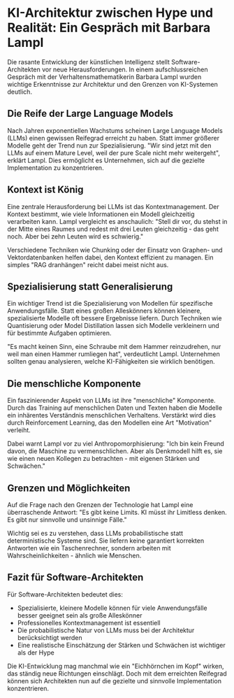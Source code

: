 # KI-Architektur zwischen Hype und Realität: Ein Gespräch mit Barbara Lampl

Die rasante Entwicklung der künstlichen Intelligenz stellt Software-Architekten vor neue Herausforderungen. In einem aufschlussreichen Gespräch mit der Verhaltensmathematikerin Barbara Lampl wurden wichtige Erkenntnisse zur Architektur und den Grenzen von KI-Systemen deutlich.

## Die Reife der Large Language Models

Nach Jahren exponentiellen Wachstums scheinen Large Language Models (LLMs) einen gewissen Reifegrad erreicht zu haben. Statt immer größerer Modelle geht der Trend nun zur Spezialisierung. "Wir sind jetzt mit den LLMs auf einem Mature Level, weil der pure Scale nicht mehr weitergeht", erklärt Lampl. Dies ermöglicht es Unternehmen, sich auf die gezielte Implementation zu konzentrieren.

## Kontext ist König 

Eine zentrale Herausforderung bei LLMs ist das Kontextmanagement. Der Kontext bestimmt, wie viele Informationen ein Modell gleichzeitig verarbeiten kann. Lampl vergleicht es anschaulich: "Stell dir vor, du stehst in der Mitte eines Raumes und redest mit drei Leuten gleichzeitig - das geht noch. Aber bei zehn Leuten wird es schwierig." 

Verschiedene Techniken wie Chunking oder der Einsatz von Graphen- und Vektordatenbanken helfen dabei, den Kontext effizient zu managen. Ein simples "RAG dranhängen" reicht dabei meist nicht aus.

## Spezialisierung statt Generalisierung

Ein wichtiger Trend ist die Spezialisierung von Modellen für spezifische Anwendungsfälle. Statt eines großen Alleskönners können kleinere, spezialisierte Modelle oft bessere Ergebnisse liefern. Durch Techniken wie Quantisierung oder Model Distillation lassen sich Modelle verkleinern und für bestimmte Aufgaben optimieren.

"Es macht keinen Sinn, eine Schraube mit dem Hammer reinzudrehen, nur weil man einen Hammer rumliegen hat", verdeutlicht Lampl. Unternehmen sollten genau analysieren, welche KI-Fähigkeiten sie wirklich benötigen.

## Die menschliche Komponente

Ein faszinierender Aspekt von LLMs ist ihre "menschliche" Komponente. Durch das Training auf menschlichen Daten und Texten haben die Modelle ein inhärentes Verständnis menschlichen Verhaltens. Verstärkt wird dies durch Reinforcement Learning, das den Modellen eine Art "Motivation" verleiht.

Dabei warnt Lampl vor zu viel Anthropomorphisierung: "Ich bin kein Freund davon, die Maschine zu vermenschlichen. Aber als Denkmodell hilft es, sie wie einen neuen Kollegen zu betrachten - mit eigenen Stärken und Schwächen."

## Grenzen und Möglichkeiten

Auf die Frage nach den Grenzen der Technologie hat Lampl eine überraschende Antwort: "Es gibt keine Limits. KI müsst ihr Limitless denken. Es gibt nur sinnvolle und unsinnige Fälle." 

Wichtig sei es zu verstehen, dass LLMs probabilistische statt deterministische Systeme sind. Sie liefern keine garantiert korrekten Antworten wie ein Taschenrechner, sondern arbeiten mit Wahrscheinlichkeiten - ähnlich wie Menschen.

## Fazit für Software-Architekten

Für Software-Architekten bedeutet dies:
- Spezialisierte, kleinere Modelle können für viele Anwendungsfälle besser geeignet sein als große Alleskönner
- Professionelles Kontextmanagement ist essentiell
- Die probabilistische Natur von LLMs muss bei der Architektur berücksichtigt werden
- Eine realistische Einschätzung der Stärken und Schwächen ist wichtiger als der Hype

Die KI-Entwicklung mag manchmal wie ein "Eichhörnchen im Kopf" wirken, das ständig neue Richtungen einschlägt. Doch mit dem erreichten Reifegrad können sich Architekten nun auf die gezielte und sinnvolle Implementation konzentrieren.
